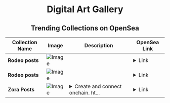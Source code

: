 <div align="center">

# Digital Art Gallery

## Trending Collections on OpenSea

| Collection Name                       | Image                                                                                     | Description                       | OpenSea Link                                                                                          |
|---------------------------------------|-------------------------------------------------------------------------------------------|-----------------------------------|--------------------------------------------------------------------------------------------------------|
| **Rodeo posts** | ![Image](https://i.seadn.io/gcs/files/9ba5f75f85b01dc6ea49ece34dce2341.png?w=500&auto=format?w=200&auto=format) |  | <details><summary>Link</summary>[Rodeo posts](https://opensea.io/collection/rodeo-posts-5210)</details> |
| **Rodeo posts** | ![Image](https://i.seadn.io/s/raw/files/28cc4b220de2240aa92ddf75b882cfce.png?w=500&auto=format?w=200&auto=format) |  | <details><summary>Link</summary>[Rodeo posts](https://opensea.io/collection/rodeo-posts-5209)</details> |
| **Zora Posts** | ![Image](https://i.seadn.io/s/raw/files/9734de90435b388db85ca4fdea7665ae.jpg?w=500&auto=format?w=200&auto=format) | <details><summary>Create and connect onchain. ht...</summary>Create and connect onchain. https://zora.co</details> | <details><summary>Link</summary>[Zora Posts](https://opensea.io/collection/zora-posts-16125)</details> |

</div>